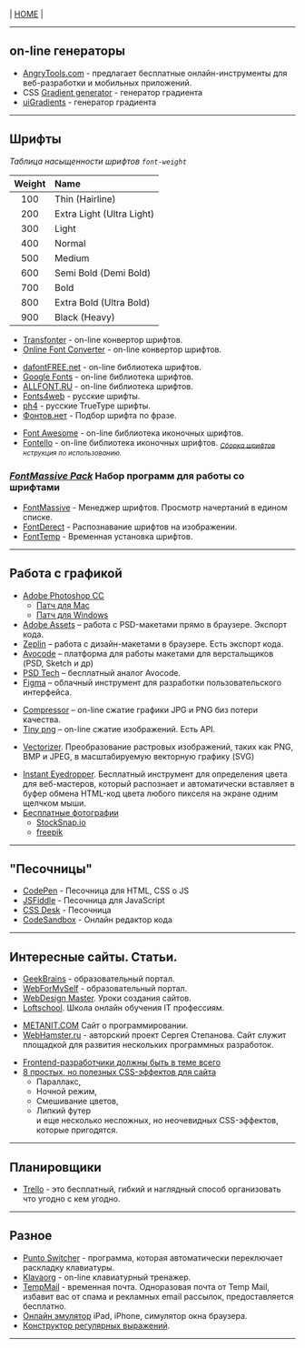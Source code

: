 | [HOME](https://github.com/vik-vavilikhin/vik-vavilikhin.github.io) |

-------------------------------------------------------------------------------
## on-line генераторы  
- [AngryTools.com](https://www.css-gradient.com/) - предлагает бесплатные онлайн-инструменты для веб-разработки и мобильных приложений.
- CSS [Gradient generator](https://www.css-gradient.com/) - генератор градиента
- [uiGradients](https://uigradients.com/#GrapefruitSunset) - генератор градиента

-------------------------------------------------------------------------------
## Шрифты
_Таблица насыщенности шрифтов `font-weight`_
<!-- ``` -->
 Weight |           Name            |
:------:|:--------------------------|
100     | Thin (Hairline)           |
200     | Extra Light (Ultra Light) |
300     | Light                     |
400     | Normal                    |
500     | Medium                    |
600     | Semi Bold (Demi Bold)     |
700     | Bold                      |
800     | Extra Bold (Ultra Bold)   |
900     | Black (Heavy)             |
<!-- ``` -->
- [Transfonter](https://transfonter.org/) - on-line конвертор шрифтов.
- [Online Font Converter](https://onlinefontconverter.com/) - on-line конвертор шрифтов.
<!-- ==================== -->
- [dafontFREE.net](https://www.dafontfree.net/) - on-line библиотека шрифтов.
- [Google Fonts](https://fonts.google.com/) - on-line библиотека шрифтов.
- [ALLFONT.RU](http://allfont.ru/) - on-line библиотека шрифтов.
- [Fonts4web](http://fonts4web.ru/) - русские шрифты.
- [ph4](https://www.ph4.ru/fonts_fonts.php?ja=19b#) - русские TrueType шрифты.
- [Фонтов.нет](http://www.fontov.net/) - Подбор шрифта по фразе.
<!-- ==================== -->
- [Font Awesome](https://fontawesome.com/) - on-line библиотека иконочных шрифтов.
- [Fontello](http://fontello.com/) - on-line библиотека иконочных шрифтов.
  <sub>_[Сборка шрифтов](https://webref.ru/layout/font-awesome/fontello) нструкция по использованию._</sub>

### ***<u>[FontMassive Pack](https://fontmassive.com/)</u>*** Набор программ для работы со шрифтами
- [FontMassive](https://fontmassive.com/fm.php) - Менеджер шрифтов. Просмотр начертаний в едином списке.
- [FontDerect](https://fontmassive.com/fd.php) - Распознавание шрифтов на изображении.
- [FontTemp](https://fontmassive.com/ft.php) - Временная установка шрифтов.

-------------------------------------------------------------------------------
## Работа с графикой
- <u>[Adobe Photoshop CC](http://www.adobe.com/ru/products/photoshop.html)</u>
  - [Патч для Mac](https://yadi.sk/d/cRmb_ho133xcvr)
  - [Патч для Windows](http://photoshop-besplatno.ru/adobe-photoshop-cc.html)
- [Adobe Assets](https://assets.adobe.com/) – работа с PSD-макетами прямо в браузере. Экспорт кода.
- [Zeplin](https://zeplin.io/) – работа с дизайн-макетами в браузере. Есть экспорт кода.
- [Avocode](https://avocode.com/) – платформа для работы макетами для верстальщиков (PSD, Sketch и др)
- [PSD Tech](https://psdetch.com/) – бесплатный аналог Avocode.
- [Figma](https://www.figma.com/) – облачный инструмент для разработки пользовательского интерфейса.
<!-- ==================== -->
- [Сompressor](https://compressor.io/) – on-line сжатие графики JPG и PNG биз потери качества.
- [Tiny png](https://tinypng.com/) – on-line сжатие изображений. Есть API.
<!-- ==================== -->
- [Vectorizer](https://www.vectorizer.io/). Преобразование растровых изображений, таких как PNG, BMP и JPEG, в масштабируемую векторную графику (SVG)
<!-- ==================== -->
- [Instant Eyedropper](http://instant-eyedropper.com/). Бесплатный инструмент для определения цвета для веб-мастеров, который распознает и автоматически вставляет в буфер обмена HTML-код цвета любого пикселя на экране одним щелчком мыши.
- <u>Бесплатные фотографии</u>
   - [StockSnap.io](https://stocksnap.io/)
   - [freepik](https://www.freepik.com/)

-------------------------------------------------------------------------------
## "Песочницы"
- [CodePen](https://codepen.io) - Песочница для HTML, CSS о JS
- [JSFiddle](https://jsfiddle.net/) - Песочница для JavaScript
- [CSS Desk](http://cssdeck.com/) - Песочница
- [CodeSandbox](https://codesandbox.io/?from-app=1/) - Онлайн редактор кода

-------------------------------------------------------------------------------
## Интересные сайты. Статьи.
- [GeekBrains](https://geekbrains.ru/) - образовательный портал.
- [WebForMySelf](https://webformyself.com/) - образовательный портал.
- [WebDesign Master](https://webdesign-master.ru/). Уроки создания сайтов.
- [Loftschool](https://loftschool.com/). Школа онлайн обучения IT профессиям.
<!-- ==================== -->
- [METANIT.COM](https://metanit.com/) Сайт о программировании.
- [WebHamster.ru](https://webhamster.ru/) - авторский проект Сергея Степанова. Сайт служит площадкой для развития нескольких программных разработок.
<!-- ==================== -->
- [Frontend-разработчики должны быть в теме всего](https://habr.com/ru/post/306716/)
- [8 простых, но полезных CSS-эффектов для сайта](https://proglib.io/p/8-css-tricks/)
  - Параллакс,
  - Ночной режим,
  - Смешивание цветов,
  - Липкий футер  
и еще несколько несложных, но неочевидных CSS-эффектов, которые пригодятся.

-------------------------------------------------------------------------------
## Планировщики
- [Trello](https://trello.com/) - это бесплатный, гибкий и наглядный способ организовать что угодно с кем угодно.

-------------------------------------------------------------------------------
## Разное
- [Punto Switcher](https://yandex.ru/soft/punto/) - программа, которая автоматически переключает раскладку клавиатуры.
- [Klavaorg](https://klava.org/) - on-line клавиатурный тренажер.
- [TempMail](https://temp-mail.org/ru/) - временная почта. Одноразовая почта от Temp Mail, избавит вас от спама и рекламных email рассылок, предоставляется бесплатно.
- [Онлайн эмулятор](http://weblomaster.ru/ipad-emulator/) iPad, iPhone, симулятор окна браузера.
- [Конструктор регулярных выражений](https://regex101.com/).

-------------------------------------------------------------------------------
## 